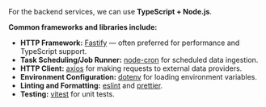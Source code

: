 For the backend services, we can use **TypeScript + Node.js**.

**Common frameworks and libraries include:**

- **HTTP Framework:** [Fastify](https://www.fastify.io/) — often preferred for performance and TypeScript support.
- **Task Scheduling/Job Runner:** [node-cron](https://github.com/node-cron/node-cron) for scheduled data ingestion.
- **HTTP Client:** [axios](https://axios-http.com/) for making requests to external data providers.
- **Environment Configuration:** [dotenv](https://github.com/motdotla/dotenv) for loading environment variables.
- **Linting and Formatting:** [eslint](https://eslint.org/) and [prettier](https://prettier.io/).
- **Testing:** [vitest](https://vitest.dev/) for unit tests.
